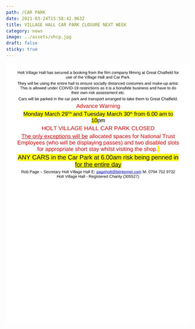 ```yaml
---
path: /CAR PARK
date: 2021-03-24T15:58:42.963Z
title: VILLAGE HALL CAR PARK CLOSURE NEXT WEEK
category: news
image: ../assets/vhcp.jpg
draft: false
sticky: true
---
```

![](../assets/vhcp.jpg)
